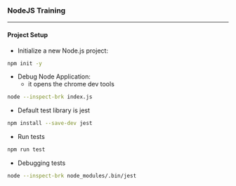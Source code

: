 ### NodeJS Training

----

#### Project Setup

- Initialize a new Node.js project:

```bash
npm init -y
```

- Debug Node Application:
  - it opens the chrome dev tools
```bash
node --inspect-brk index.js
```

- Default test library is jest
```bash
npm install --save-dev jest
```

- Run tests
```bash
npm run test
```

- Debugging tests
```bash
node --inspect-brk node_modules/.bin/jest
```

